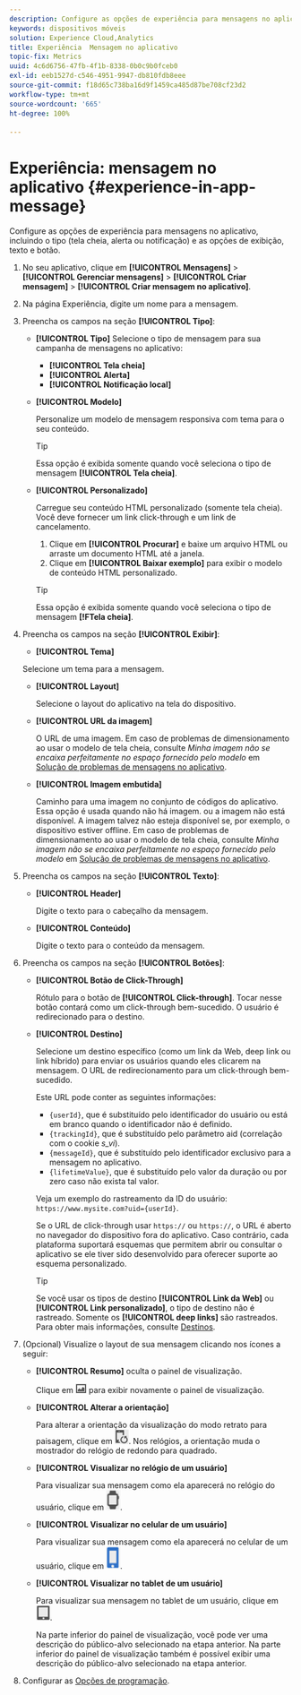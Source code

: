 ```yaml
---
description: Configure as opções de experiência para mensagens no aplicativo, incluindo o tipo (tela cheia, alerta ou notificação) e as opções de exibição, texto e botão.
keywords: dispositivos móveis
solution: Experience Cloud,Analytics
title: Experiência  Mensagem no aplicativo
topic-fix: Metrics
uuid: 4c6d6756-47fb-4f1b-8338-0b0c9b0fceb0
exl-id: eeb1527d-c546-4951-9947-db810fdb8eee
source-git-commit: f18d65c738ba16d9f1459ca485d87be708cf23d2
workflow-type: tm+mt
source-wordcount: '665'
ht-degree: 100%

---
```


# Experiência: mensagem no aplicativo {#experience-in-app-message}

Configure as opções de experiência para mensagens no aplicativo, incluindo o tipo (tela cheia, alerta ou notificação) e as opções de exibição, texto e botão.

1. No seu aplicativo, clique em **[!UICONTROL Mensagens]** > **[!UICONTROL Gerenciar mensagens]** > **[!UICONTROL Criar mensagem]** > **[!UICONTROL Criar mensagem no aplicativo]**.
1. Na página Experiência, digite um nome para a mensagem.
1. Preencha os campos na seção **[!UICONTROL Tipo]**:

   * **[!UICONTROL Tipo]**
Selecione o tipo de mensagem para sua campanha de mensagens no aplicativo:

      * **[!UICONTROL Tela cheia]**
      * **[!UICONTROL Alerta]**
      * **[!UICONTROL Notificação local]**
   * **[!UICONTROL Modelo]**

      Personalize um modelo de mensagem responsiva com tema para o seu conteúdo.

      >[!TIP]
      >
      >Essa opção é exibida somente quando você seleciona o tipo de mensagem **[!UICONTROL Tela cheia]**.

   * **[!UICONTROL Personalizado]**

      Carregue seu conteúdo HTML personalizado (somente tela cheia). Você deve fornecer um link click-through e um link de cancelamento.

      1. Clique em **[!UICONTROL Procurar]** e baixe um arquivo HTML ou arraste um documento HTML até a janela.
      1. Clique em **[!UICONTROL Baixar exemplo]** para exibir o modelo de conteúdo HTML personalizado.

      >[!TIP]
      >
      >Essa opção é exibida somente quando você seleciona o tipo de mensagem **[!FTela cheia]**.



1. Preencha os campos na seção **[!UICONTROL Exibir]**:

   * **[!UICONTROL Tema]**

   Selecione um tema para a mensagem.

   * **[!UICONTROL Layout]**

      Selecione o layout do aplicativo na tela do dispositivo.

   * **[!UICONTROL URL da imagem]**

      O URL de uma imagem. Em caso de problemas de dimensionamento ao usar o modelo de tela cheia, consulte *Minha imagem não se encaixa perfeitamente no espaço fornecido pelo modelo* em [Solução de problemas de mensagens no aplicativo](/help/using/in-app-messaging/t-in-app-message/in-apps-ts.md).

   * **[!UICONTROL Imagem embutida]**

      Caminho para uma imagem no conjunto de códigos do aplicativo. Essa opção é usada quando não há imagem. ou a imagem não está disponível. A imagem talvez não esteja disponível se, por exemplo, o dispositivo estiver offline. Em caso de problemas de dimensionamento ao usar o modelo de tela cheia, consulte *Minha imagem não se encaixa perfeitamente no espaço fornecido pelo modelo* em [Solução de problemas de mensagens no aplicativo](/help/using/in-app-messaging/t-in-app-message/in-apps-ts.md).


1. Preencha os campos na seção **[!UICONTROL Texto]**:

   * **[!UICONTROL Header]**

      Digite o texto para o cabeçalho da mensagem.

   * **[!UICONTROL Conteúdo]**

      Digite o texto para o conteúdo da mensagem.

1. Preencha os campos na seção **[!UICONTROL Botões]**:

   * **[!UICONTROL Botão de Click-Through]**

      Rótulo para o botão de **[!UICONTROL Click-through]**. Tocar nesse botão contará como um click-through bem-sucedido. O usuário é redirecionado para o destino.

   * **[!UICONTROL Destino]**

      Selecione um destino específico (como um link da Web, deep link ou link híbrido) para enviar os usuários quando eles clicarem na mensagem. O URL de redirecionamento para um click-through bem-sucedido.

      Este URL pode conter as seguintes informações:

      * `{userId}`, que é substituído pelo identificador do usuário ou está em branco quando o identificador não é definido.
      * `{trackingId}`, que é substituído pelo parâmetro aid (correlação com o cookie *s_vi*).
      * `{messageId}`, que é substituído pelo identificador exclusivo para a mensagem no aplicativo.
      * `{lifetimeValue}`, que é substituído pelo valor da duração ou por zero caso não exista tal valor.

      Veja um exemplo do rastreamento da ID do usuário: `https://www.mysite.com?uid={userId}`.

      Se o URL de click-through usar `https://` ou `https://`, o URL é aberto no navegador do dispositivo fora do aplicativo. Caso contrário, cada plataforma suportará esquemas que permitem abrir ou consultar o aplicativo se ele tiver sido desenvolvido para oferecer suporte ao esquema personalizado.

      >[!TIP]
      >
      >Se você usar os tipos de destino **[!UICONTROL Link da Web]** ou **[!UICONTROL Link personalizado]**, o tipo de destino não é rastreado. Somente os **[!UICONTROL deep links]** são rastreados. Para obter mais informações, consulte [Destinos](/help/using/acquisition-main/c-create-destinations.md).


1. (Opcional) Visualize o layout de sua mensagem clicando nos ícones a seguir:

   * **[!UICONTROL Resumo]** oculta o painel de visualização.

      Clique em ![visualização](assets/icon_preview.png) para exibir novamente o painel de visualização.

   * **[!UICONTROL Alterar a orientação]**

      Para alterar a orientação da visualização do modo retrato para paisagem, clique em ![orientação](assets/icon_orientation.png). Nos relógios, a orientação muda o mostrador do relógio de redondo para quadrado.

   * **[!UICONTROL Visualizar no relógio de um usuário]**

      Para visualizar sua mensagem como ela aparecerá no relógio do usuário, clique em ![watch icon](assets/icon_watch.png).

   * **[!UICONTROL Visualizar no celular de um usuário]**

      Para visualizar sua mensagem como ela aparecerá no celular de um usuário, clique em ![phone icon](assets/icon_phone.png).

   * **[!UICONTROL Visualizar no tablet de um usuário]**

      Para visualizar sua mensagem no tablet de um usuário, clique em ![tablet icont](assets/icon_tablet.png).

      Na parte inferior do painel de visualização, você pode ver uma descrição do público-alvo selecionado na etapa anterior. Na parte inferior do painel de visualização também é possível exibir uma descrição do público-alvo selecionado na etapa anterior.

1. Configurar as [Opções de programação](/help/using/in-app-messaging/t-in-app-message/c-schedule-in-app-message.md).
